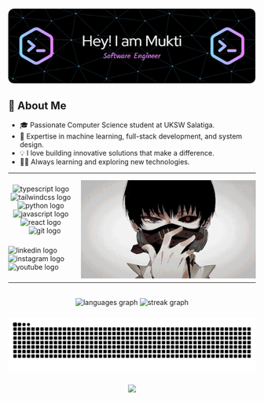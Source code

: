 ![Header](./assets/github-header-image.png)

## 🚀 About Me

- 🎓 Passionate Computer Science student at UKSW Salatiga.
- 🤖 Expertise in machine learning, full-stack development, and system design.
- 💡 I love building innovative solutions that make a difference.
- 🧑‍💻 Always learning and exploring new technologies.

---


<img align="right" height="200" src=assets/picmix.com_405797.gif />

###

<div align="center">
  <img src="https://skillicons.dev/icons?i=ts" height="50" alt="typescript logo"  />
  <img width="12" />
  <img src="https://skillicons.dev/icons?i=tailwind" height="50" alt="tailwindcss logo"  />
  <img width="12" />
  <img src="https://skillicons.dev/icons?i=py" height="50" alt="python logo"  />
  <img width="12" />
  <img src="https://cdn.jsdelivr.net/gh/devicons/devicon/icons/javascript/javascript-original.svg" height="50" alt="javascript logo"  />
  <img width="12" />
  <img src="https://cdn.jsdelivr.net/gh/devicons/devicon/icons/react/react-original.svg" height="50" alt="react logo"  />
  <img width="12" />
  <img src="https://cdn.jsdelivr.net/gh/devicons/devicon/icons/git/git-original.svg" height="50" alt="git logo"  />
</div>

###


<div align="left">
  <img src="https://img.shields.io/static/v1?message=LinkedIn&logo=linkedin&label=&color=0077B5&logoColor=white&labelColor=&style=for-the-badge" height="25" alt="linkedin logo"  />
  <img src="https://img.shields.io/static/v1?message=Instagram&logo=instagram&label=&color=E4405F&logoColor=white&labelColor=&style=for-the-badge" height="25" alt="instagram logo"  />
  <img src="https://img.shields.io/static/v1?message=YouTube&logo=youtube&label=&color=FF0000&logoColor=white&labelColor=&style=for-the-badge" height="25" alt="youtube logo"  />
</div>
<div>
</div>

###
---
<br clear="both">

<div align="center">
  <img src="https://github-readme-stats.vercel.app/api/top-langs?username=Mukti-J&locale=en&hide_title=false&layout=compact&card_width=320&langs_count=5&theme=dracula&hide_border=false&order=2" height="150" alt="languages graph"  />
  <img src="https://streak-stats.demolab.com?user=Mukti-J&locale=en&mode=daily&theme=dracula&hide_border=false&border_radius=5&date_format=j%20M%5B%20Y%5D&order=3" height="150" alt="streak graph"  />
</div>

###

<img src="https://raw.githubusercontent.com/Mukti-J/Mukti-J/output/snake.svg" alt="Snake animation" />

###

<div align="center">
  <img src="https://profile-counter.glitch.me/Mukti-J/count.svg?"  />
</div>

###